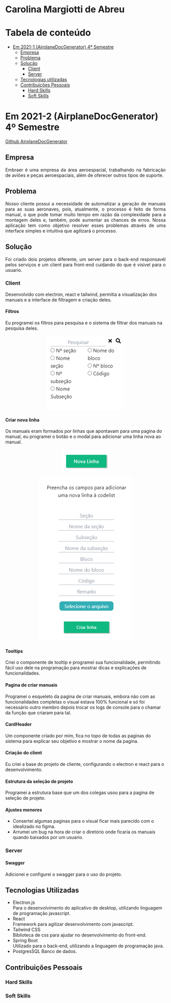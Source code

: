 # Carolina Margiotti de Abreu

# Tabela de conteúdo

-   [Em 2021-1 (AirplaneDocGenerator) 4º Semestre](#em-2021-1-airplanedocgenerator-4º-semestre)
    -   [Empresa](#empresa)
    -   [Problema](#problema)
    -   [Solução](#solução)
        -   [Client](#client)
        -   [Server](#server)
    -   [Tecnologias utilizadas](#tecnologias-utilizadas)
    -   [Contribuições Pessoais](#contribuições-pessoais)
        -   [Hard Skills](#hard-skills)
        -   [Soft Skills](#soft-skills)

# Em 2021-2 (AirplaneDocGenerator) 4º Semestre

[Github AirplaneDocGenerator](https://github.com/CarolinaMargiotti/AirplaneDocGenerator)

## Empresa

<p align="justify">
Embraer é uma empresa da área aeroespacial, trabalhando na fabricação de aviões e peças aeroespaciais, além de oferecer outros tipos de suporte.
</p>

## Problema

<p align="justify">
Nosso cliente possui a necessidade de automatizar a geração de manuais para as suas aeronaves, pois, atualmente, o processo é feito de forma manual, o que pode tomar muito tempo em razão da complexidade para a montagem deles e, também, pode aumentar as chances de erros. Nossa aplicação tem como objetivo resolver esses problemas através de uma interface simples e intuitiva que agilizará o processo.
</p>

## Solução

<p align="justify">
   Foi criado dois projetos diferente, um server para o back-end responsavél pelos serviços e um client para front-end cuidando do que é visivel para o usuario.
</p>

### Client

Desenvolvido com electron, react e tailwind, permitia a visualização dos manuais e a interface de filtragem e criação deles.

#### Filtros

Eu programei os filtros para pesquisa e o sistema de filtrar dos manuais na pesquisa deles.

<p align="center">
<img src="./imagens/api4/filtro.png">
</p>

#### Criar nova linha

Os manuais eram formados por linhas que apontavam para uma pagina do manual, eu programei o botão e o modal para adicionar uma linha nova ao manual.

<p align="center">
<img src="./imagens/api4/nova_linha.png">
</p>
<p align="center">
<img src="./imagens/api4/linha.png">
</p>

#### Tooltips

Criei o componente de tooltip e programei sua funcionalidade, permitindo fácil uso dele na programação para mostrar dicas e explicações de funcionalidades.

#### Pagina de criar manuais

Programei o esqueleto da pagina de criar manuais, embora não com as funcionalidades completas o visual estava 100% funcional e só foi necessário outro membro depois trocar os logs de console para o chamar da função que criaram para tal.

#### CardHeader

Um componente criado por mim, fica no topo de todas as paginas do sistema para explicar seu objetivo e mostrar o nome da pagina.

#### Criação do client

Eu criei a base do projeto de cliente, configurando o electron e react para o desenvolvimento.

#### Estrutura da seleção de projeto

Programei a estrutura base que um dos colegas usou para a pagina de seleção de projeto.

#### Ajustes menores

-   Consertei algumas paginas para o visual ficar mais parecido com o idealizado no figma.
-   Arrumei um bug na hora de criar o diretório onde ficaria os manuais quando baixados por um usuario.

### Server

#### Swagger

Adicionei e configurei o swagger para o uso do projeto.

## Tecnologias Utilizadas

-   Electron.js \
    Para o desenvolvimento do aplicativo de desktop, utilizando linguagem de programação javascript.
-   React \
    Framework para agilizar desenvolvimento com javascript.
-   Tailwind CSS \
    Biblioteca de css para ajudar no desenvolvimento do front-end.
-   Spring Boot \
    Utilizado para o back-end, utilizando a linguagem de programação java.
-   PostgresSQL
    Banco de dados.

## Contribuições Pessoais

### Hard Skills

### Soft Skills
